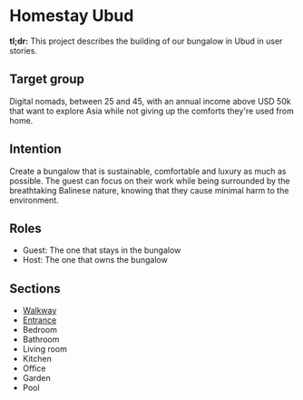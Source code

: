 # Homestay Ubud

**tl;dr:** This project describes the building of our bungalow in Ubud in user stories. 

## Target group

Digital nomads, between 25 and 45, with an annual income above USD 50k that want to explore Asia while not giving up the comforts they're used from home.

## Intention

Create a bungalow that is sustainable, comfortable and luxury as much as possible. The guest can focus on their work while being surrounded by the breathtaking Balinese nature, knowing that they cause minimal harm to the environment.

## Roles

- Guest: The one that stays in the bungalow
- Host: The one that owns the bungalow

## Sections

- [Walkway](https://github.com/nielslange/homestay-ubud/tree/master/walkway)
- [Entrance](https://github.com/nielslange/homestay-ubud/blob/master/entrance)
- Bedroom
- Bathroom
- Living room
- Kitchen
- Office
- Garden
- Pool
